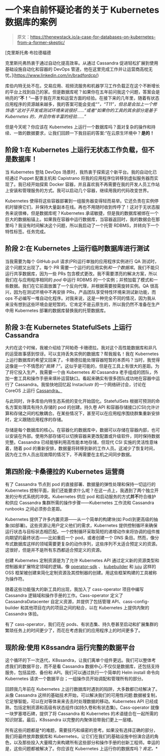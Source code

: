 # 一个来自前怀疑论者的关于 Kubernetes 数据库的案例

> 原文：<https://thenewstack.io/a-case-for-databases-on-kubernetes-from-a-former-skeptic/>

[](https://www.linkedin.com/in/bradfordcp/)

 [克里斯托弗·布拉德福德

克里斯托弗热衷于通过自动化提高效率。从通过 Cassandra 促进轻松扩展到使用基础设施自动化和容器的 DevOps 管道，他在这里完成工作并让运营商高枕无忧。](https://www.linkedin.com/in/bradfordcp/) [](https://www.linkedin.com/in/bradfordcp/)

库伯内特无处不在。交易应用、视频流服务和机器学习工作负载正在这个不断增长的平台上找到自己的家。但是数据库呢？如果你在五年前问我这个问题，答案会是响亮的“**不！**“—基于我在开发和运营方面的经验。在接下来的几年里，随着有状态应用程序的资源越来越多，我的答案可能会变成“*”，“T11”，但总是会加上一个修饰语:“这对于开发或测试环境来说很好……”或者“如果你的工具的其余部分是基于 Kubernetes 的，并且你有丰富的经验……”*

但是今天呢？你应该在 Kubernetes 上运行一个数据库吗？面对复杂的操作和持续、一致的数据要求，让我们回顾一下我目前的答案:“在云原生环境中？**是的！**

## 阶段 1:在 Kubernetes 上运行无状态工作负载，但不是数据库！

当 Kubernetes 登陆 DevOps 场景时，我热衷于探索这个新平台。我的自动化已经通过 Puppet 配置主机和 Capistrano 将我的应用程序位转移到虚拟服务器而实现了。我已经开始探索 Docker 容器，并且喜欢我不再需要在我的开发人员工作站上安装和管理服务的方式。我可以启动几个容器，继续用我的代码改变世界。

Kubernetes 使得将这些容器部署到一组服务器变得轻而易举。它还负责在实例停机时替换它们，并保持大量副本在线。再也不用随时收到传呼了！这对于无状态服务来说很棒，但是数据库呢？Kubernetes 承诺敏捷，但是我的数据库被绑在一个巨大的数据船锚上。如果我在容器中运行数据库，当容器返回时，我的数据会在那里吗？我没有时间解决这个问题，所以我启动了一个托管 RDBMS，并转向下一个特性标签。任务完成。

## 阶段 2:在 Kubernetes 上运行临时数据库进行测试

当我需要为每个 GitHub pull 请求(PR)运行单独的应用程序实例进行 QA 测试时，这个问题又出现了。每个 PR 需要一个运行的应用实例*和一个数据库*。我们不能只运行共享数据库，因为一些 PRs 包含模式更改。我不需要漂亮的解决方案，所以我们在与应用程序相同的 *pod* 中运行 RDBMS 的一个实例；并预加载了模式和一些数据。我们在它前面放置了一个反向代理，并根据需要按需旋转实例。QA 很高兴，因为在测试环境中不再安排 PRs，产品团队享受特性环境来测试新功能，而 ops 不必编写一堆自动化程序。对我来说，这是一种完全不同的情况，因为我从来没有想到这些环境会是短暂的。它肯定不是云原生的，所以我仍然不准备在生产中用 Kubernetes 部署的数据库替换我的托管数据库。

## 阶段 3:在 Kubernetes StatefulSets 上运行 Cassandra

大约在这个时候，我被介绍给了阿帕奇·卡珊德拉。我对这个高性能数据库和非凡的运营故事感到惊讶。可以支持丢失实例的数据库？帮我报名！我在 Kubernetes 上运行数据库的希望又回来了。卡珊德拉能处理容器短暂的本质吗？当时，我觉得这像是一个不情愿的“*我猜？*”。这似乎是可能的，但是在工具上有很大的差距。为了将它投入生产，我需要一个由 Kubernetes *和* Cassandra 老手组成的团队，外加一套工具和操作手册来填补运营缺口。看起来确实有很多团队成功地在容器中运行了 Cassandra。我愉快地回忆起 Instaclustr 的一个网络研讨会，讨论在 CoreOS 上运行 [Cassandra。](https://www.youtube.com/watch?v=rhqSmc9meMw)

与此同时，许多库伯内特生态系统的变化开始固化。StatefulSets 根据可预测的命名方案处理具有持久存储的 pod 的创建。持久卷 API 和容器存储接口(CSI)允许计算和存储之间的松散耦合。在某些情况下，甚至可以在应用程序围绕群集重新安排时，定义跟随应用程序的存储。

存储是每个数据库的核心。在容器化的数据库中，数据可以存储在容器内部，也可以安装在外部。使用外部存储可以切换容器来更改配置或升级软件，同时保持数据完整。Cassandra 已经能够利用高性能本地存储，但现代 CSI 实施的灵活性意味着，随着 pod 的重新安排，数据量将转移到新的工作人员。这减少了恢复时间，因为在工作人员出现故障的情况下，不再需要在主机之间同步数据。

## 第四阶段:卡桑德拉的 Kubernetes 运营商

有了 Cassandra 节点到 pod 的直接部署、数据量的弹性处理和保持一切运行的 Kubernetes 控制平面，我们还能要求什么呢？在这一点上，我遇到了两个独立开发的分布式系统的冲突。Kubernetes 供应 pod 和启动服务的方式**并不**符合维护和供应 Cassandra 集群所需的操作步骤——Kubernetes 工作流和 Cassandra runbooks 之间必须弥合差距。

Kubernetes 提供了许多内置资源——从一个简单的构建块(如 Pod)到更高级的抽象(如部署)。这些资源让用户定义他们的需求，Kubernetes 提供控制循环来确保运行状态与目标状态相匹配。一个控制循环采取简短的递增动作来将协调的组件推向期望的最终状态——比如重启一个 pod，或者创建一个 DNS 条目。然而，像分布式数据库这样的领域需要更复杂的动作序列，这些序列不太适合预定义的资源。这很好，但是并不是所有东西都适合预定义的资源。

创建 Kubernetes 定制资源是为了允许 Kubernetes API 通过定义新的资源类型和控制器来扩展特定领域的逻辑。像 [operator-sdk](https://sdk.operatorframework.io/) 、 [kubebuilder](https://github.com/kubernetes-sigs/kubebuilder) 和 [juju](https://juju.is/) 这样的 OSS 框架被创建来简化定制资源及其控制器的创建。用这些框架构建的工具被称为操作符。

随着这些功能强大的新工具的出现，我加入了 cass-operator 项目中编写 Cassandra 逻辑域和操作手册的工作。Cass-operator 定义了 CassandraDatacenter 自定义资源，并提供了包括管理 API、cass-config-builder 和其他项目在内的项目之间的粘合，以在 Kubernetes 上提供内聚的 Cassandra 体验。

有了 cass-operator，我们花在 pods、有状态集、持久卷甚至启动和扩展集群的繁琐任务上的时间更少了，而花在考虑我们的应用程序上的时间更多了。

## 现阶段:使用 K8ssandra 运行完整的数据平台

这个循环的下一次迭代，K8ssandra，让我们离单个组件更远。我们可以整体考虑我们的数据平台，而不是看 Cassandra 数据中心:不仅仅是数据库，还包括支持服务，包括监控、备份和 API。我们可以通过执行一个简单的 Helm install 命令向 Kubernetes 请求一个数据平台；一组操作员开始调配和管理所有的部分。

回顾我几年前在 Kubernetes 上运行数据库时遇到的陷阱，大多数都已经解决了。从像 Cassandra 这样的基础技术开始，可以解决我们的可用性问题:数据被复制，它足够智能，可以在对等体来来去去时处理数据的移动。Kubernetes API 已经成熟，包括定制资源和高级有状态组件(如持久卷和有状态集)。Cass-operator 就像一块罗塞塔石碑，提供了将 Cassandra 和 Kubernetes 的术语缝合在一起所需的知识财富。最后，K8ssandra 以完整的内聚体验带我们更上一层楼。

所有这些问题都是*的难题，需要技巧和缜密的思考。如果没有选择正确的部分，我们将最终放弃数据库和 Kubernetes，让它们在我们的基础设施中扮演合适的角色，以及那些投入大量精力来构建所有这些部分和操作手册的创新工程师。幸运的是，这些问题都被解决了。你应该在 Kubernetes 上运行你的数据库吗？*肯定。**

*<svg xmlns:xlink="http://www.w3.org/1999/xlink" viewBox="0 0 68 31" version="1.1"><title>Group</title> <desc>Created with Sketch.</desc></svg>*